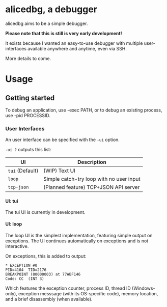 # alicedbg, a debugger

alicedbg aims to be a simple debugger.

**Please note that this is still is very early development!**

It exists because I wanted an easy-to-use debugger with multiple
user-interfaces available anywhere and anytime, even via SSH.

More details to come.

# Usage

## Getting started

To debug an application, use -exec PATH, or to debug an existing process,
use -pid PROCESSID.

### User Interfaces

An user interface can be specified with the `-ui` option.

`-ui ?` outputs this list:

| UI | Description |
|---|---|
| `tui` (Default) | (WIP) Text UI |
| `loop` | Simple catch-try loop with no user input |
| `tcp-json` | (Planned feature) TCP+JSON API server |

#### UI: tui

The tui UI is currently in development.

#### UI: loop

The loop UI is the simplest implementation, featuring simple output on
exceptions. The UI continues automatically on exceptions and is not
interactive.

On exceptions, this is added to output:
```
* EXCEPTION #0
PID=4104  TID=2176
BREAKPOINT (80000003) at 77ABF146
Code: CC  (INT 3)
```

Which features the exception counter, process ID, thread ID (Windows-only),
exception messsage (with its OS-specific code), memory location, and a
brief disassembly (when available).